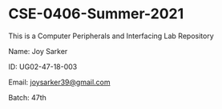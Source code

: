 # CSE-0406-Summer-2021
This is a Computer Peripherals and Interfacing Lab Repository

Name: Joy Sarker

ID: UG02-47-18-003

Email: joysarker39@gmail.com

Batch: 47th

